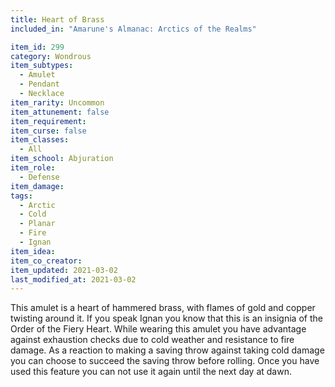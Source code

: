 ```yaml
---
title: Heart of Brass
included_in: "Amarune's Almanac: Arctics of the Realms"

item_id: 299
category: Wondrous
item_subtypes: 
  - Amulet
  - Pendant
  - Necklace
item_rarity: Uncommon
item_attunement: false
item_requirement: 
item_curse: false
item_classes: 
  - All
item_school: Abjuration
item_role: 
  - Defense
item_damage: 
tags:
  - Arctic
  - Cold
  - Planar
  - Fire
  - Ignan
item_idea: 
item_co_creator: 
item_updated: 2021-03-02
last_modified_at: 2021-03-02
---
```


This amulet is a heart of hammered brass, with flames of gold and copper twisting around it. If you speak Ignan you know that this is an insignia of the Order of the Fiery Heart. While wearing this amulet you have advantage against exhaustion checks due to cold weather and resistance to fire damage. As a reaction to making a saving throw against taking cold damage you can choose to succeed the saving throw before rolling. Once you have used this feature you can not use it again until the next day at dawn.
